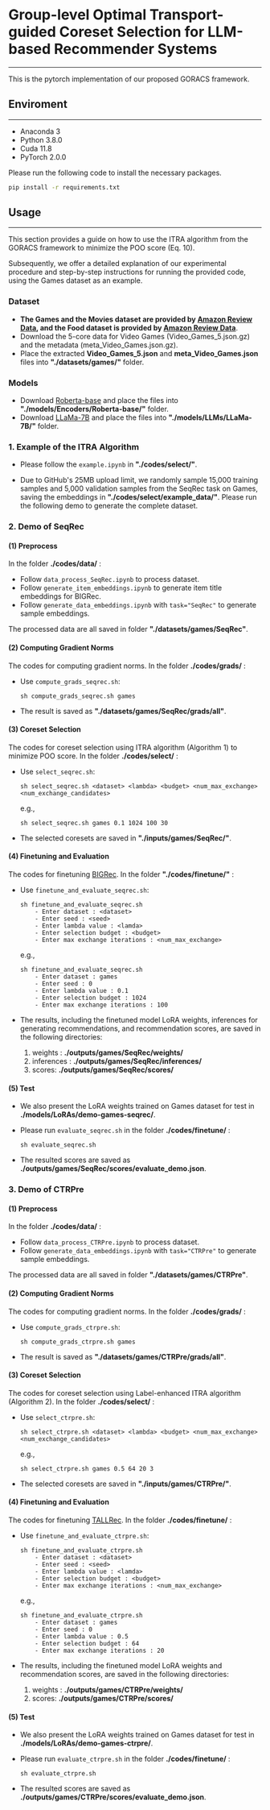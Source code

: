 # Group-level Optimal Transport-guided Coreset Selection for LLM-based Recommender Systems

---

This is the pytorch implementation of our proposed GORACS framework.


## Enviroment
---

* Anaconda 3
* Python 3.8.0
* Cuda 11.8
* PyTorch 2.0.0

Please run the following code to install the necessary packages.

```bash
pip install -r requirements.txt
```

## Usage
---

This section provides a guide on how to use the ITRA algorithm from the GORACS framework to minimize the POO score (Eq. 10). 

Subsequently, we offer a detailed explanation of our experimental procedure and step-by-step instructions for running the provided code, using the Games dataset as an example.

### Dataset

* **The Games and the Movies dataset are provided by [Amazon Review Data](https://cseweb.ucsd.edu/~jmcauley/datasets/amazon_v2/), and the Food dataset is provided by [Amazon Review Data](https://cseweb.ucsd.edu/~jmcauley/datasets/amazon/links.html)**.
* Download the 5-core data for Video Games (Video_Games_5.json.gz) and the metadata (meta_Video_Games.json.gz). 
* Place the extracted **Video_Games_5.json** and **meta_Video_Games.json** files into **"./datasets/games/"** folder.

### Models

* Download [Roberta-base](https://huggingface.co/FacebookAI/roberta-base) and place the files into **"./models/Encoders/Roberta-base/"** folder. 
* Download [LLaMa-7B](https://huggingface.co/huggyllama/llama-7b) and place the files into **"./models/LLMs/LLaMa-7B/"** folder.


### 1. Example of the ITRA Algorithm

* Please follow the ```example.ipynb``` in **"./codes/select/"**. 

* Due to GitHub's 25MB upload limit, we randomly sample 15,000 training samples and 5,000 validation samples from the SeqRec task on Games, saving the embeddings in **"./codes/select/example_data/"**. Please run the following demo to generate the complete dataset.


### 2. Demo of SeqRec

#### (1) Preprocess

In the folder **./codes/data/** :

* Follow ```data_process_SeqRec.ipynb``` to process dataset. 
* Follow ```generate_item_embeddings.ipynb``` to generate item title embeddings for BIGRec.
* Follow ```generate_data_embeddings.ipynb``` with ```task="SeqRec"``` to generate sample embeddings.

The processed data are all saved in folder **"./datasets/games/SeqRec"**.

#### (2) Computing Gradient Norms

The codes for computing gradient norms. In the folder **./codes/grads/** :

* Use ```compute_grads_seqrec.sh```: 
    
    ```shell
    sh compute_grads_seqrec.sh games
    ```
* The result is saved as **"./datasets/games/SeqRec/grads/all"**.

#### (3) Coreset Selection

The codes for coreset selection using ITRA algorithm (Algorithm 1) to minimize POO score. In the folder **./codes/select/** :

* Use ```select_seqrec.sh```: 
    ```shell
    sh select_seqrec.sh <dataset> <lambda> <budget> <num_max_exchange> <num_exchange_candidates>
    ```
    e.g., 
    ```shell
    sh select_seqrec.sh games 0.1 1024 100 30
    ```

* The selected coresets are saved in **"./inputs/games/SeqRec/"**.


#### (4) Finetuning and Evaluation


The codes for finetuning [BIGRec](https://github.com/SAI990323/BIGRec). In the folder **"./codes/finetune/"** :

* Use ```finetune_and_evaluate_seqrec.sh```: 
    ```shell
    sh finetune_and_evaluate_seqrec.sh
        - Enter dataset : <dataset>
        - Enter seed : <seed>
        - Enter lambda value : <lamda>
        - Enter selection budget : <budget>
        - Enter max exchange iterations : <num_max_exchange>
    ```
    e.g., 
    ```shell
    sh finetune_and_evaluate_seqrec.sh
        - Enter dataset : games
        - Enter seed : 0
        - Enter lambda value : 0.1
        - Enter selection budget : 1024
        - Enter max exchange iterations : 100
    ```

* The results, including the finetuned model LoRA weights, inferences for generating recommendations, and recommendation scores, are saved in the following directories:
  
    1. weights : **./outputs/games/SeqRec/weights/**
    2. inferences : **./outputs/games/SeqRec/inferences/**
    3. scores: **./outputs/games/SeqRec/scores/**

#### (5) Test

* We also present the LoRA weights trained on Games dataset for test in **./models/LoRAs/demo-games-seqrec/**.
* Please run ```evaluate_seqrec.sh``` in the folder **./codes/finetune/** :
  
  ```shell
  sh evaluate_seqrec.sh
  ```

* The resulted scores are saved as **./outputs/games/SeqRec/scores/evaluate_demo.json**.

### 3. Demo of CTRPre

#### (1) Preprocess

In the folder **./codes/data/** :

* Follow ```data_process_CTRPre.ipynb``` to process dataset. 
* Follow ```generate_data_embeddings.ipynb``` with ```task="CTRPre"``` to generate sample embeddings.

The processed data are all saved in folder **"./datasets/games/CTRPre"**.

#### (2) Computing Gradient Norms

The codes for computing gradient norms. In the folder **./codes/grads/** :

* Use ```compute_grads_ctrpre.sh```: 
    
    ```shell
    sh compute_grads_ctrpre.sh games
    ```
* The result is saved as **"./datasets/games/CTRPre/grads/all"**.

#### (3) Coreset Selection

The codes for coreset selection using Label-enhanced ITRA algorithm (Algorithm 2). In the folder **./codes/select/** :

* Use ```select_ctrpre.sh```: 
    ```shell
    sh select_ctrpre.sh <dataset> <lambda> <budget> <num_max_exchange> <num_exchange_candidates>
    ```
    e.g., 
    ```shell
    sh select_ctrpre.sh games 0.5 64 20 3
    ```

* The selected coresets are saved in **"./inputs/games/CTRPre/"**.


#### (4) Finetuning and Evaluation


The codes for finetuning [TALLRec](https://github.com/SAI990323/TALLRec). In the folder **./codes/finetune/** :

* Use ```finetune_and_evaluate_ctrpre.sh```: 
    ```shell
    sh finetune_and_evaluate_ctrpre.sh
        - Enter dataset : <dataset>
        - Enter seed : <seed>
        - Enter lambda value : <lamda>
        - Enter selection budget : <budget>
        - Enter max exchange iterations : <num_max_exchange>
    ```
    e.g., 
    ```shell
    sh finetune_and_evaluate_ctrpre.sh
        - Enter dataset : games
        - Enter seed : 0
        - Enter lambda value : 0.5
        - Enter selection budget : 64
        - Enter max exchange iterations : 20
    ```

* The results, including the finetuned model LoRA weights and recommendation scores, are saved in the following directories:
  
    1. weights : **./outputs/games/CTRPre/weights/**
    2. scores: **./outputs/games/CTRPre/scores/**


#### (5) Test

* We also present the LoRA weights trained on Games dataset for test in **./models/LoRAs/demo-games-ctrpre/**.
* Please run ```evaluate_ctrpre.sh``` in the folder **./codes/finetune/** :
  
  ```shell
  sh evaluate_ctrpre.sh
  ```
  
* The resulted scores are saved as **./outputs/games/CTRPre/scores/evaluate_demo.json**.

